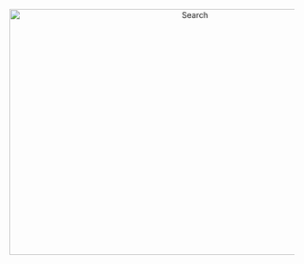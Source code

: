 <p align="center">
<img src="https://user-images.githubusercontent.com/75305251/167978529-f98a0c7e-e2e4-4c25-b3d5-d10262d34d22.png" alt="Search" height="435" width="640">
</p>
